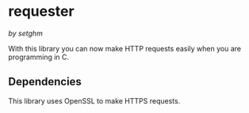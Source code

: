 # requester

_by setghm_

With this library you can now make HTTP requests easily when you are programming in C.


## Dependencies

This library uses OpenSSL to make HTTPS requests.
